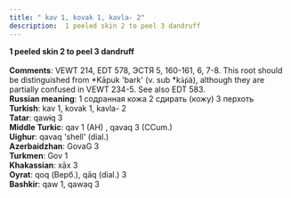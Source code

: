 ```yaml
---
title: " kav 1, kovak 1, kavla- 2"
description:  1 peeled skin 2 to peel 3 dandruff
---
```

<strong> 1 peeled skin 2 to peel 3 dandruff</strong><br><br>
<strong>Comments</strong>:  VEWT 214, EDT 578, ЭСТЯ 5, 160-161, 6, 7-8. This root should be distinguished from *Kāpuk 'bark' (v. sub *k`ā́p`à), although they are partially confused in VEWT 234-5. See also EDT 583.<br>
<strong>Russian meaning</strong>:  1 содранная кожа 2 сдирать (кожу) 3 перхоть<br>
<strong>Turkish</strong>:  kav 1, kovak 1, kavla- 2<br>
<strong>Tatar</strong>:  qawɨq 3<br>
<strong>Middle Turkic</strong>:  qav 1 (AH) , qavaq 3 (CCum.)<br>
<strong>Uighur</strong>:  qavaq 'shell' (dial.)<br>
<strong>Azerbaidzhan</strong>:  GovaG 3<br>
<strong>Turkmen</strong>:  Gov 1<br>
<strong>Khakassian</strong>:  xāx 3<br>
<strong>Oyrat</strong>:  qoq (Верб.), qāq (dial.) 3<br>
<strong>Bashkir</strong>:  qaw 1, qawaq 3<br>


